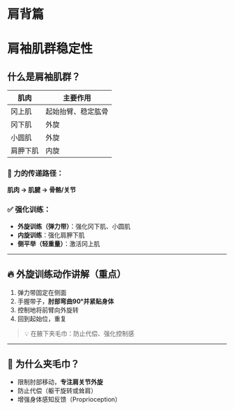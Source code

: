 # 肩背篇



# 肩袖肌群稳定性

## 什么是肩袖肌群？

| 肌肉     | 主要作用           |
| -------- | ------------------ |
| 冈上肌   | 起始抬臂、稳定肱骨 |
| 冈下肌   | 外旋               |
| 小圆肌   | 外旋               |
| 肩胛下肌 | 内旋               |

### 🔁 力的传递路径：

**肌肉 → 肌腱 → 骨骼/关节**

### ✅ 强化训练：

- **外旋训练（弹力带）**：强化冈下肌、小圆肌  
- **内旋训练**：强化肩胛下肌  
- **侧平举（轻重量）**：激活冈上肌

---

## 🔥 外旋训练动作讲解（重点）

1. 弹力带固定在侧面  
2. 手握带子，**肘部弯曲90°并紧贴身体**  
3. 控制地将前臂向外旋转  
4. 回到起始位，重复

> 💡 在腋下夹毛巾：防止代偿、强化控制感

---

## 🧠 为什么夹毛巾？

- 限制肘部移动，**专注肩关节外旋**
- 防止代偿（躯干旋转或耸肩）
- 增强身体感知反馈（Proprioception）
